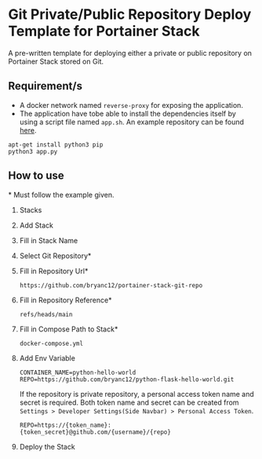 # Git Private/Public Repository Deploy Template for Portainer Stack
A pre-written template for deploying either a private or public repository on Portainer Stack stored on Git.

## Requirement/s
   - A docker network named ```reverse-proxy``` for exposing the application.
   - The application have tobe able to install the dependencies itself by using a script file named ```app.sh```. An example repository can be found [here](https://github.com/bryanc12/python-flask-hello-world).
   ```
   apt-get install python3 pip
   python3 app.py
   ```

## How to use
\* Must follow the example given.

1. Stacks
2. Add Stack
3. Fill in Stack Name
4. Select Git Repository*
5. Fill in Repository Url*  
   ```
   https://github.com/bryanc12/portainer-stack-git-repo
   ```
6. Fill in Repository Reference*  
   ```
   refs/heads/main
   ```
7. Fill in Compose Path to Stack*  
   ```
   docker-compose.yml
   ```
8. Add Env Variable  
   ```
   CONTAINER_NAME=python-hello-world
   REPO=https://github.com/bryanc12/python-flask-hello-world.git
   ```
   If the repository is private repository, a personal access token name and secret is required. Both token name and secret can be created from ```Settings > Developer Settings(Side Navbar) > Personal Access Token```.
   ```
   REPO=https://{token_name}:{token_secret}@github.com/{username}/{repo}
   ```

9. Deploy the Stack
